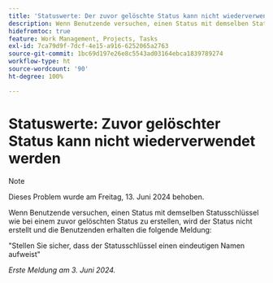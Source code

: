 ```yaml
---
title: 'Statuswerte: Der zuvor gelöschte Status kann nicht wiederverwendet werden'
description: Wenn Benutzende versuchen, einen Status mit demselben Statusschlüssel wie bei einem zuvor gelöschten Status zu erstellen, wird der Status nicht erstellt und die Benutzenden erhalten eine Nachricht.
hidefromtoc: true
feature: Work Management, Projects, Tasks
exl-id: 7ca79d9f-7dcf-4e15-a916-6252065a2763
source-git-commit: 1bc69d197e26e8c5543ad03164ebca1839789274
workflow-type: ht
source-wordcount: '90'
ht-degree: 100%

---
```


# Statuswerte: Zuvor gelöschter Status kann nicht wiederverwendet werden

>[!NOTE]
>
>Dieses Problem wurde am Freitag, 13. Juni 2024 behoben.

Wenn Benutzende versuchen, einen Status mit demselben Statusschlüssel wie bei einem zuvor gelöschten Status zu erstellen, wird der Status nicht erstellt und die Benutzenden erhalten die folgende Meldung:

&quot;Stellen Sie sicher, dass der Statusschlüssel einen eindeutigen Namen aufweist&quot;

_Erste Meldung am 3. Juni 2024._
